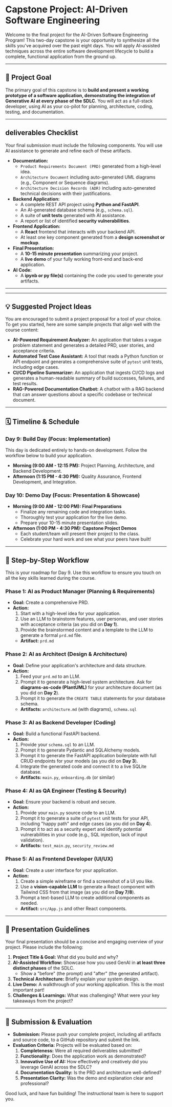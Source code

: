 #  Capstone Project: AI-Driven Software Engineering

Welcome to the final project for the AI-Driven Software Engineering Program! This two-day capstone is your opportunity to synthesize all the skills you've acquired over the past eight days. You will apply AI-assisted techniques across the entire software development lifecycle to build a complete, functional application from the ground up.

---

## 🎯 Project Goal

The primary goal of this capstone is to **build and present a working prototype of a software application, demonstrating the integration of Generative AI at every phase of the SDLC**. You will act as a full-stack developer, using AI as your co-pilot for planning, architecture, coding, testing, and documentation.

---

##  deliverables Checklist

Your final submission must include the following components. You will use AI assistance to generate and refine each of these artifacts.

* **Documentation:**
    * `Product Requirements Document (PRD)` generated from a high-level idea.
    * `Architecture Document` including auto-generated UML diagrams (e.g., Component or Sequence diagrams).
    * `Architecture Decision Records (ADR)` including auto-generated technical decisions with their justifications.
* **Backend Application:**
    * A complete REST API project using **Python and FastAPI**.
    * An AI-generated database schema (e.g., `schema.sql`).
    * A suite of **unit tests** generated with AI assistance.
    * A report or list of identified **security vulnerabilities**.
* **Frontend Application:**
    * A **React** frontend that interacts with your backend API.
    * At least one key component generated from a **design screenshot or mockup**.
* **Final Presentation:**
    * A **10-15 minute presentation** summarizing your project.
    * A **live demo** of your fully working front-end and back-end application.
* **AI Code:**
    * A **ipynb or py file(s)** containing the code you used to generate your artifacts.

---


---

## 💡 Suggested Project Ideas

You are encouraged to submit a project proposal for a tool of your choice. To get you started, here are some sample projects that align well with the course content:

* **AI-Powered Requirement Analyzer:** An application that takes a vague problem statement and generates a detailed PRD, user stories, and acceptance criteria.
* **Automated Test Case Assistant:** A tool that reads a Python function or API endpoint and generates a comprehensive suite of `pytest` unit tests, including edge cases.
* **CI/CD Pipeline Summarizer:** An application that ingests CI/CD logs and generates a human-readable summary of build successes, failures, and test results.
* **RAG-Powered Documentation Chatbot:** A chatbot with a RAG backend that can answer questions about a specific codebase or technical document.

---

## 🗓️ Timeline & Schedule

### **Day 9: Build Day (Focus: Implementation)**

This day is dedicated entirely to hands-on development. Follow the workflow below to build your application.

* **Morning (9:00 AM - 12:15 PM):** Project Planning, Architecture, and Backend Development.
* **Afternoon (1:15 PM - 4:30 PM):** Quality Assurance, Frontend Development, and Integration.

### **Day 10: Demo Day (Focus: Presentation & Showcase)**

* **Morning (9:00 AM - 12:00 PM): Final Preparations**
    * Finalize any remaining code and integration tasks.
    * Thoroughly test your application for the live demo.
    * Prepare your 10-15 minute presentation slides.
* **Afternoon (1:00 PM - 4:30 PM): Capstone Project Demos**
    * Each student/team will present their project to the class.
    * Celebrate your hard work and see what your peers have built!

---

## 🚀 Step-by-Step Workflow

This is your roadmap for Day 9. Use this workflow to ensure you touch on all the key skills learned during the course.

### **Phase 1: AI as Product Manager (Planning & Requirements)**

* **Goal:** Create a comprehensive PRD.
* **Action:**
    1.  Start with a high-level idea for your application.
    2.  Use an LLM to brainstorm features, user personas, and user stories with acceptance criteria (as you did on **Day 1**).
    3.  Provide the brainstormed content and a template to the LLM to generate a formal `prd.md` file.
    * **Artifact:** `prd.md`

### **Phase 2: AI as Architect (Design & Architecture)**

* **Goal:** Define your application's architecture and data structure.
* **Action:**
    1.  Feed your `prd.md` to an LLM.
    2.  Prompt it to generate a high-level system architecture. Ask for **diagrams-as-code (PlantUML)** for your architecture document (as you did on **Day 2**).
    3.  Prompt it to generate the `CREATE TABLE` statements for your database schema.
    * **Artifacts:** `architecture.md` (with diagrams), `schema.sql`

### **Phase 3: AI as Backend Developer (Coding)**

* **Goal:** Build a functional FastAPI backend.
* **Action:**
    1.  Provide your `schema.sql` to an LLM.
    2.  Prompt it to generate Pydantic and SQLAlchemy models.
    3.  Prompt it to generate the FastAPI application boilerplate with full CRUD endpoints for your models (as you did on **Day 3**).
    4.  Integrate the generated code and connect it to a live SQLite database.
    * **Artifacts:** `main.py`, `onboarding.db` (or similar)

### **Phase 4: AI as QA Engineer (Testing & Security)**

* **Goal:** Ensure your backend is robust and secure.
* **Action:**
    1.  Provide your `main.py` source code to an LLM.
    2.  Prompt it to generate a suite of `pytest` unit tests for your API, including "happy path" and edge cases (as you did on **Day 4**).
    3.  Prompt it to act as a security expert and identify potential vulnerabilities in your code (e.g., SQL injection, lack of input validation).
    * **Artifacts:** `test_main.py`, `security_review.md`

### **Phase 5: AI as Frontend Developer (UI/UX)**

* **Goal:** Create a user interface for your application.
* **Action:**
    1.  Create a simple wireframe or find a screenshot of a UI you like.
    2.  Use a **vision-capable LLM** to generate a React component with Tailwind CSS from that image (as you did on **Day 7/8**).
    3.  Prompt a text-based LLM to create additional components as needed.
    * **Artifact:** `src/App.js` and other React components.

---

## 🎤 Presentation Guidelines

Your final presentation should be a concise and engaging overview of your project. Please include the following:

1.  **Project Title & Goal:** What did you build and why?
2.  **AI-Assisted Workflow:** Showcase how you used GenAI in **at least three distinct phases** of the SDLC.
    * Show a "before" (the prompt) and "after" (the generated artifact).
3.  **Technical Architecture:** Briefly explain your system design.
4.  **Live Demo:** A walkthrough of your working application. This is the most important part!
5.  **Challenges & Learnings:** What was challenging? What were your key takeaways from the project?

---

## 📝 Submission & Evaluation

* **Submission:** Please push your complete project, including all artifacts and source code, to a GitHub repository and submit the link.
* **Evaluation Criteria:** Projects will be evaluated based on:
    1.  **Completeness:** Were all required deliverables submitted?
    2.  **Functionality:** Does the application work as demonstrated?
    3.  **Innovative Use of AI:** How effectively and creatively did you leverage GenAI across the SDLC?
    4.  **Documentation Quality:** Is the PRD and architecture well-defined?
    5.  **Presentation Clarity:** Was the demo and explanation clear and professional?

Good luck, and have fun building! The instructional team is here to support you.